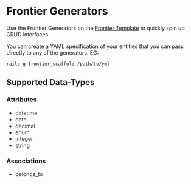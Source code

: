 # Frontier Generators

Use the Frontier Generators on the [Frontier Template](https://github.com/thefrontiergroup/rails-template) to quickly spin up CRUD interfaces.

You can create a YAML specification of your entities that you can pass directly to any of the generators. EG:

```
rails g frontier_scaffold /path/to/yml
```

## Supported Data-Types

### Attributes

- datetime
- date
- decimal
- enum
- integer
- string

### Associations

- belongs_to
